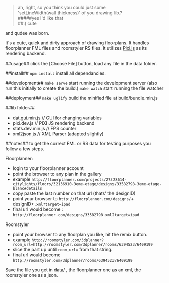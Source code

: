 >ah, right, so you think you could just some 'setLineWidth(wall.thickness)' of you drawing lib.?  
#####yes I'd like that  
>##:) cute  

and qudee was born.

It's a cute, quick and dirty approach of drawing floorplans.
It handles floorplanner FML files and roomstyler RS files.
It utilizes [Pixi.js](http://www.pixijs.com/) as its rendering backend.

##usage##
click the [Choose File] button, load any file in the data folder.

##install##
`npm install` install all dependancies.

##development##
`make serve`  start running the development server (also run this initially to create the build.)
`make watch`  start running the file watcher

##deployment##
`make uglify`  build the minified file at build/bundle.min.js

##lib folder##
- dat.gui.min.js   // GUI for changing variables
- pixi.dev.js      // PIXI JS rendering backend 
- stats.dev.min.js // FPS counter
- xml2json.js      // XML Parser (adapted slightly)

##notes##
to get the correct FML or RS data for testing purposes you follow a few steps.

Floorplanner:
- login to your floorplanner account
- point the browser to any plan in the gallery
- example `http://floorplanner.com/projects/27328614-citylights/floors/32136910-3eme-etage/designs/33582798-3eme-etage-blanc#details`
- copy paste the last number on that url (thats' the designID)
- point your browser to `http://floorplanner.com/designs/`+ designID+`.xml?target=ipad`
- final url would become : `http://floorplanner.com/designs/33582798.xml?target=ipad`
  
Roomstyler
- point your browser to any floorplan you like, hit the remix button.
- example `http://roomstyler.com/3dplanner?room_url=http://roomstyler.com/3dplanner/rooms/6394523/6409199`
- slice the part up until `room_url=` from that string.
- final url would become `http://roomstyler.com/3dplanner/rooms/6394523/6409199` 

Save the file you get in data/ , the floorplanner one as an xml, the roomstyler one as a json.
